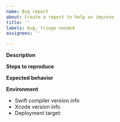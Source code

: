 ```yaml
---
name: Bug report
about: Create a report to help us improve
title: ''
labels: bug, triage needed
assignees: ''

---
```


<!--
This repository tracks issues related to the implementation of the Swift
compiler, standard library, runtime, and tools that provide IDE support for
Swift (e.g. code completion). If the bug relates to the implementation of a
proprietary (closed-source) Apple framework such as UIKit, SwiftUI, Combine,
etc., please report it to https://feedbackassistant.apple.com instead.
-->

**Description**
<!-- Describe clearly and concisely what the bug is. -->

**Steps to reproduce**
<!--
Explain how to reproduce the problem (in steps if seen fit) and include either
an inline test case (preferred) or a project that reproduces it. Consider
reducing the sample to the smallest amount of code possible — a smaller test
case is easier to reason about and more appealing to contributors.
-->

**Expected behavior**
<!-- Describe what you expected to happen. -->

<!-- If deemed helpful, add screenshots that showcase the problem. -->
<!-- **Screenshots** -->

<!--
Include information about the Swift compiler version and, if applicable, the
Xcode version you are observing the problem in and the deployment target.
-->
**Environment**
- Swift compiler version info <!-- replace with the output of 'swiftc -version' -->
- Xcode version info <!-- replace with the output of 'xcodebuild -version' -->
- Deployment target: <!-- e.g. iOS 12.3 -->

<!-- Add any other context about the problem as appropriate. -->
<!-- **Additional context** -->
